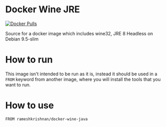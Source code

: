 # Docker Wine JRE
[![Docker Pulls](https://img.shields.io/badge/docker-pull-blue.svg)](https://hub.docker.com/r/rameshkrishnan/docker-wine-java/)

Source for a docker image which includes wine32, JRE 8 Headless on Debian 9.5-slim

# How to run

This image isn't intended to be run as it is, instead it should be used in a `FROM` keyword from another image, where you will install the tools that you want to run.

# How to use

`FROM rameshkrishnan/docker-wine-java`